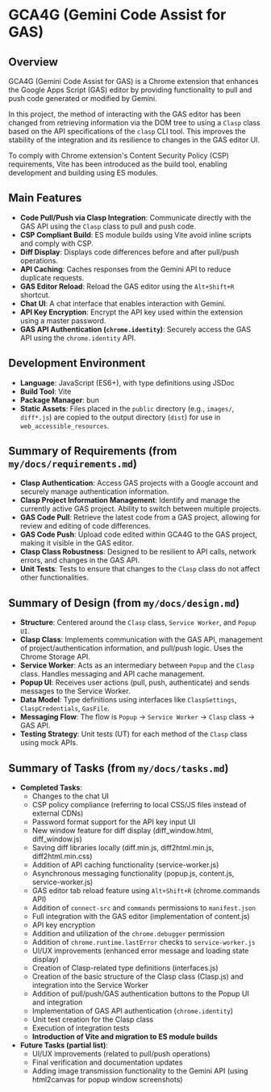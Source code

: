 # GCA4G (Gemini Code Assist for GAS)

## Overview

GCA4G (Gemini Code Assist for GAS) is a Chrome extension that enhances the Google Apps Script (GAS) editor by providing functionality to pull and push code generated or modified by Gemini.

In this project, the method of interacting with the GAS editor has been changed from retrieving information via the DOM tree to using a `Clasp` class based on the API specifications of the `clasp` CLI tool. This improves the stability of the integration and its resilience to changes in the GAS editor UI.

To comply with Chrome extension's Content Security Policy (CSP) requirements, Vite has been introduced as the build tool, enabling development and building using ES modules.

## Main Features

- **Code Pull/Push via Clasp Integration**: Communicate directly with the GAS API using the `Clasp` class to pull and push code.
- **CSP Compliant Build**: ES module builds using Vite avoid inline scripts and comply with CSP.
- **Diff Display**: Displays code differences before and after pull/push operations.
- **API Caching**: Caches responses from the Gemini API to reduce duplicate requests.
- **GAS Editor Reload**: Reload the GAS editor using the `Alt+Shift+R` shortcut.
- **Chat UI**: A chat interface that enables interaction with Gemini.
- **API Key Encryption**: Encrypt the API key used within the extension using a master password.
- **GAS API Authentication (`chrome.identity`)**: Securely access the GAS API using the `chrome.identity` API.

## Development Environment

- **Language**: JavaScript (ES6+), with type definitions using JSDoc
- **Build Tool**: Vite
- **Package Manager**: bun
- **Static Assets**: Files placed in the `public` directory (e.g., `images/`, `diff*.js`) are copied to the output directory (`dist`) for use in `web_accessible_resources`.

## Summary of Requirements (from `my/docs/requirements.md`)

- **Clasp Authentication**: Access GAS projects with a Google account and securely manage authentication information.
- **Clasp Project Information Management**: Identify and manage the currently active GAS project. Ability to switch between multiple projects.
- **GAS Code Pull**: Retrieve the latest code from a GAS project, allowing for review and editing of code differences.
- **GAS Code Push**: Upload code edited within GCA4G to the GAS project, making it visible in the GAS editor.
- **Clasp Class Robustness**: Designed to be resilient to API calls, network errors, and changes in the GAS API.
- **Unit Tests**: Tests to ensure that changes to the `Clasp` class do not affect other functionalities.

## Summary of Design (from `my/docs/design.md`)

- **Structure**: Centered around the `Clasp` class, `Service Worker`, and `Popup UI`.
- **Clasp Class**: Implements communication with the GAS API, management of project/authentication information, and pull/push logic. Uses the Chrome Storage API.
- **Service Worker**: Acts as an intermediary between `Popup` and the `Clasp` class. Handles messaging and API cache management.
- **Popup UI**: Receives user actions (pull, push, authenticate) and sends messages to the Service Worker.
- **Data Model**: Type definitions using interfaces like `ClaspSettings`, `ClaspCredentials`, `GasFile`.
- **Messaging Flow**: The flow is `Popup` -> `Service Worker` -> `Clasp` class -> GAS API.
- **Testing Strategy**: Unit tests (UT) for each method of the `Clasp` class using mock APIs.

## Summary of Tasks (from `my/docs/tasks.md`)

- **Completed Tasks**:
  - Changes to the chat UI
  - CSP policy compliance (referring to local CSS/JS files instead of external CDNs)
  - Password format support for the API key input UI
  - New window feature for diff display (diff_window.html, diff_window.js)
  - Saving diff libraries locally (diff.min.js, diff2html.min.js, diff2html.min.css)
  - Addition of API caching functionality (service-worker.js)
  - Asynchronous messaging functionality (popup.js, content.js, service-worker.js)
  - GAS editor tab reload feature using `Alt+Shift+R` (chrome.commands API)
  - Addition of `connect-src` and `commands` permissions to `manifest.json`
  - Full integration with the GAS editor (implementation of content.js)
  - API key encryption
  - Addition and utilization of the `chrome.debugger` permission
  - Addition of `chrome.runtime.lastError` checks to `service-worker.js`
  - UI/UX improvements (enhanced error message and loading state display)
  - Creation of Clasp-related type definitions (interfaces.js)
  - Creation of the basic structure of the Clasp class (Clasp.js) and integration into the Service Worker
  - Addition of pull/push/GAS authentication buttons to the Popup UI and integration
  - Implementation of GAS API authentication (`chrome.identity`)
  - Unit test creation for the Clasp class
  - Execution of integration tests
  - **Introduction of Vite and migration to ES module builds**
- **Future Tasks (partial list)**:
  - UI/UX improvements (related to pull/push operations)
  - Final verification and documentation updates
  - Adding image transmission functionality to the Gemini API (using html2canvas for popup window screenshots)